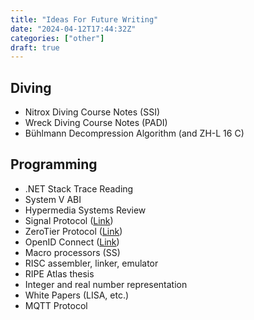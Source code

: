 ```yaml
---
title: "Ideas For Future Writing"
date: "2024-04-12T17:44:32Z"
categories: ["other"]
draft: true
---
```


## Diving

- Nitrox Diving Course Notes (SSI)
- Wreck Diving Course Notes (PADI)
- Bühlmann Decompression Algorithm (and ZH-L 16 C)

## Programming

- .NET Stack Trace Reading
- System V ABI
- Hypermedia Systems Review
- Signal Protocol ([Link](https://signal.org/blog/pqxdh))
- ZeroTier Protocol ([Link](https://docs.zerotier.com/protocol/))
- OpenID Connect ([Link](https://openid.net/developers/how-connect-works/))
- Macro processors (SS)
- RISC assembler, linker, emulator
- RIPE Atlas thesis
- Integer and real number representation
- White Papers (LISA, etc.)
- MQTT Protocol
